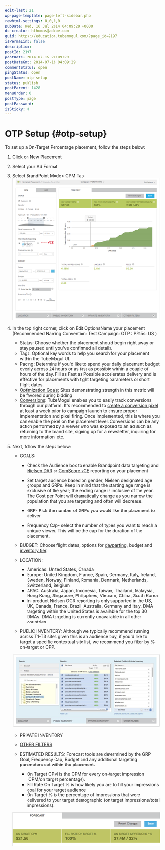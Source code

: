 ```yaml
---
edit-last: 21
wp-page-template: page-left-sidebar.php
rawhtml-settings: 0,0,0,0
pubDate: Wed, 16 Jul 2014 04:09:29 +0000
dc-creator: hthomas@adobe.com
guid: https://education.tubemogul.com/?page_id=2197
isPermaLink: false
description: 
postId: 2197
postDate: 2014-07-15 20:09:29
postDateGmt: 2014-07-16 04:09:29
commentStatus: open
pingStatus: open
postName: otp-setup
status: publish
postParent: 1428
menuOrder: 0
postType: page
postPassword: 
isSticky: 0
---
```


# OTP Setup {#otp-setup}

To set up a On-Target Percentage placement, follow the steps below:

1. Click on New Placement
1. Select your Ad Format
1. Select BrandPoint Mode> CPM Tab   
   [ ![](assets/otp-setup.png)](assets/otp-setup.png)

1. In the top right corner, click on Edit OptionsName your placement  (Recommended Naming Convention: Test Campaign: OTP : PR15s: US )

    * Status: Choose whether the placement should begin right away or stay paused until you've confirmed all details.
    * Tags: Optional key words to help you search for your placement within the TubeMogul UI.
    * Pacing: Determine if you'd like to spend your daily placement budget evenly across 24 hours or as fast as possible within a couple of hours of the day. Fill as Fast as Possible accelerates delivery and is effective for placements with tight targeting parameters or short flight dates.
    * [Optimization Goals:](../../../dsp/optimization/optimization-goals.md) Sites demonstrating strength in this metric will be favored during bidding
    * [Conversions](conversions.md): TubeMogul enables you to easily track conversions through our platform. It's recommended to  [create a conversion pixel](conversions.md) at least a week prior to campaign launch to ensure proper implementation and pixel firing. Once implemented, this is where you can enable the pixel on the placement level. Conversions can be any action performed by a viewer who was exposed to an ad such as returning to the brand site, signing up for a newsletter, inquiring for more information, etc.

1. Next, follow the steps below:

    * GOALS:

        * Check the Audience box to enable Brandpoint data targeting and [Nielsen DAR](../../../dsp/measurement/nielsen-ocr-reporting.md) or [ComScore vCE](../../../dsp/measurement/comscore-vce.md) reporting on your placement
        
        * Set target audience based on gender, Nielsen designated age groups and GRPs. Keep in mind that the starting age range is exclusive of the year; the ending range is inclusive of the year. The Cost per Point will dramatically change as you narrow the population that you are targeting and often will decrease.
        * GRP- Pick the number of GRPs you would like the placement to deliver
        * Frequency Cap- select the number of types you want to reach a unique viewer. This will be the cap for the duration of the placement.

    * BUDGET: Choose flight dates, options for [dayparting](../../../dsp/planning/targeting/targeting-options.md), budget and  [inventory tier](../../../dsp/planning/brand-safety/sitesafe-quality.md).
    
    * LOCATION:

        * Americas: United States, Canada
        * Europe: United Kingdom, France, Spain, Germany, Italy, Ireland, Sweden, Norway, Finland, Romania, Denmark, Netherlands, Switzerland, Belgium
        * APAC: Australia, Japan, Indonesia, Taiwan, Thailand, Malaysia, Hong Kong, Singapore, Philippines, Vietnam, China, South Korea
        * In-product Nielsen OCR reporting is only supported in the US, UK, Canada, France, Brazil, Australia, Germany and Italy. DMA targeting within the United States is available for the top 30 DMAs. DMA targeting is currently unavailable in all other countries.

    * PUBLIC INVENTORY: Although we typically recommend running across T1-T3 sites given this is an audience buy, if you'd like to target a specific contextual site list, we recommend you filter by % on-target  or CPP.

   [ ![bp - site cat](assets/bp-site-cat-1024x510.jpeg)](assets/bp-site-cat.jpeg)

    * [PRIVATE INVENTORY](../../../dsp/planning/private-inventory.md)
    * [OTHER FILTERS](../../../dsp/planning/targeting/targeting-options.md)
    * ESTIMATED RESULTS: Forecast tools are determined by the GRP Goal, Frequency Cap, Budget and any additional targeting parameters set within the placement.
    
        * On Target CPM is the CPM for every on-target impression (CPM/on target percentage).
        * Fill Rate On Target % is how likely you are to fill your impressions goal for your target audience
        * On Target % is the percentage of impressions that were delivered to your target demographic (on target impressions/total impressions).
        
   [ ![bp - forecast](assets/forecast-otp.png)](assets/forecast-otp.png)
